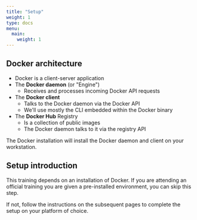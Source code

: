 ```yaml
---
title: "Setup"
weight: 1
type: docs
menu:
  main:
    weight: 1
---
```


## Docker architecture

* Docker is a client-server application
* The **Docker daemon** (or "Engine")
  * Receives and processes incoming Docker API requests
* The **Docker client**
  * Talks to the Docker daemon via the Docker API
  * We'll use mostly the CLI embedded within the Docker binary
* The **Docker Hub** Registry
  * Is a collection of public images
  * The Docker daemon talks to it via the registry API

The Docker installation will install the Docker daemon and client on your workstation.

## Setup introduction

This training depends on an installation of Docker.
If you are attending an official training you are given a pre-installed environment, you can skip this step.

If not, follow the instructions on the subsequent pages to complete the setup on your platform of choice.
